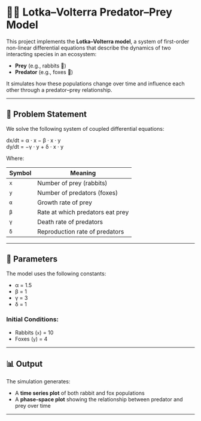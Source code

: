 # 🐇🦊 Lotka–Volterra Predator–Prey Model

This project implements the **Lotka–Volterra model**, a system of first-order non-linear differential equations that describe the dynamics of two interacting species in an ecosystem:

- **Prey** (e.g., rabbits 🐇)
- **Predator** (e.g., foxes 🦊)

It simulates how these populations change over time and influence each other through a predator–prey relationship.

---

## 📘 Problem Statement

We solve the following system of coupled differential equations:


dx/dt = α · x − β · x · y  
dy/dt = −γ · y + δ · x · y

Where:

| Symbol | Meaning                          |
|--------|----------------------------------|
| `x`    | Number of prey (rabbits)         |
| `y`    | Number of predators (foxes)      |
| `α`    | Growth rate of prey              |
| `β`    | Rate at which predators eat prey |
| `γ`    | Death rate of predators          |
| `δ`    | Reproduction rate of predators   |

---

## 🔧 Parameters

The model uses the following constants:

- α = 1.5  
- β = 1  
- γ = 3  
- δ = 1  

### Initial Conditions:

- Rabbits (`x`) = 10  
- Foxes (`y`) = 4  

---

## 📊 Output

The simulation generates:

- A **time series plot** of both rabbit and fox populations
- A **phase-space plot** showing the relationship between predator and prey over time

---


